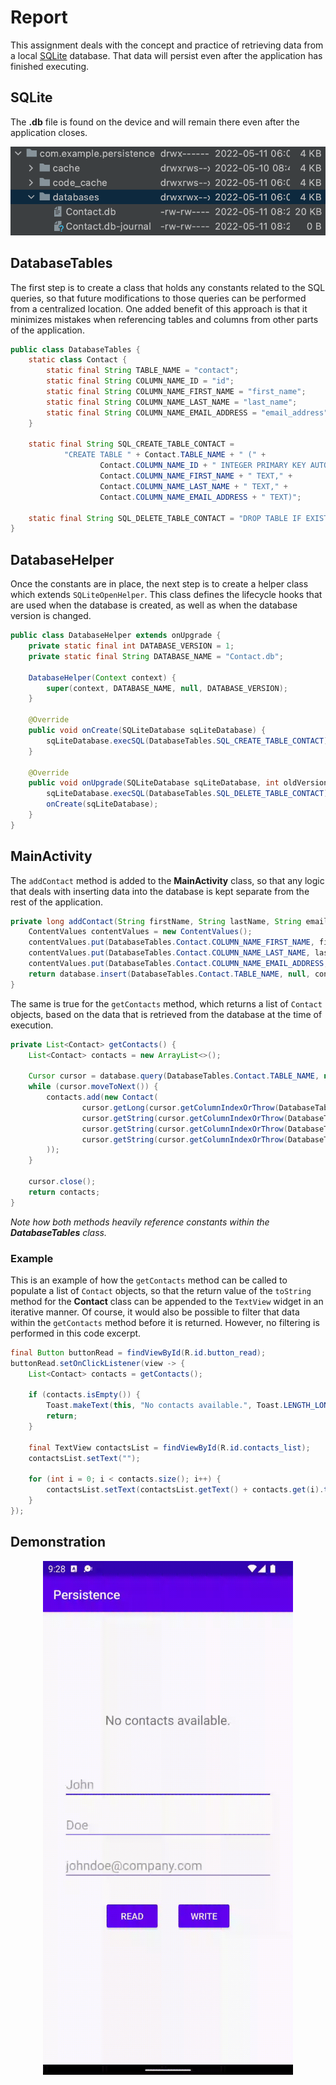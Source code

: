 # Report

This assignment deals with the concept and practice of retrieving data from a local [SQLite](https://www.sqlite.org/index.html) database. That data will persist even after the application has finished executing.

## SQLite

The **.db** file is found on the device and will remain there even after the application closes.

<img src="application_folder_screenshot.png" width="600px"/>

## DatabaseTables

The first step is to create a class that holds any constants related to the SQL queries, so that future modifications to those queries can be performed from a centralized location. One added benefit of this approach is that it minimizes mistakes when referencing tables and columns from other parts of the application.

```java
public class DatabaseTables {
    static class Contact {
        static final String TABLE_NAME = "contact";
        static final String COLUMN_NAME_ID = "id";
        static final String COLUMN_NAME_FIRST_NAME = "first_name";
        static final String COLUMN_NAME_LAST_NAME = "last_name";
        static final String COLUMN_NAME_EMAIL_ADDRESS = "email_address";
    }

    static final String SQL_CREATE_TABLE_CONTACT =
            "CREATE TABLE " + Contact.TABLE_NAME + " (" +
                    Contact.COLUMN_NAME_ID + " INTEGER PRIMARY KEY AUTOINCREMENT," +
                    Contact.COLUMN_NAME_FIRST_NAME + " TEXT," +
                    Contact.COLUMN_NAME_LAST_NAME + " TEXT," +
                    Contact.COLUMN_NAME_EMAIL_ADDRESS + " TEXT)";

    static final String SQL_DELETE_TABLE_CONTACT = "DROP TABLE IF EXISTS " + Contact.TABLE_NAME;
}
```

## DatabaseHelper

Once the constants are in place, the next step is to create a helper class which extends `SQLiteOpenHelper`. This class defines the lifecycle hooks that are used when the database is created, as well as when the database version is changed.

```java
public class DatabaseHelper extends onUpgrade {
    private static final int DATABASE_VERSION = 1;
    private static final String DATABASE_NAME = "Contact.db";

    DatabaseHelper(Context context) {
        super(context, DATABASE_NAME, null, DATABASE_VERSION);
    }

    @Override
    public void onCreate(SQLiteDatabase sqLiteDatabase) {
        sqLiteDatabase.execSQL(DatabaseTables.SQL_CREATE_TABLE_CONTACT);
    }

    @Override
    public void onUpgrade(SQLiteDatabase sqLiteDatabase, int oldVersion, int newVersion) {
        sqLiteDatabase.execSQL(DatabaseTables.SQL_DELETE_TABLE_CONTACT);
        onCreate(sqLiteDatabase);
    }
}
```

## MainActivity

The `addContact` method is added to the **MainActivity** class, so that any logic that deals with inserting data into the database is kept separate from the rest of the application.

```java
private long addContact(String firstName, String lastName, String emailAddress) {
    ContentValues contentValues = new ContentValues();
    contentValues.put(DatabaseTables.Contact.COLUMN_NAME_FIRST_NAME, firstName);
    contentValues.put(DatabaseTables.Contact.COLUMN_NAME_LAST_NAME, lastName);
    contentValues.put(DatabaseTables.Contact.COLUMN_NAME_EMAIL_ADDRESS, emailAddress);
    return database.insert(DatabaseTables.Contact.TABLE_NAME, null, contentValues);
}
```

The same is true for the `getContacts` method, which returns a list of `Contact` objects, based on the data that is retrieved from the database at the time of execution.

```java
private List<Contact> getContacts() {
    List<Contact> contacts = new ArrayList<>();

    Cursor cursor = database.query(DatabaseTables.Contact.TABLE_NAME, null, null, null, null, null, null);
    while (cursor.moveToNext()) {
        contacts.add(new Contact(
                cursor.getLong(cursor.getColumnIndexOrThrow(DatabaseTables.Contact.COLUMN_NAME_ID)),
                cursor.getString(cursor.getColumnIndexOrThrow(DatabaseTables.Contact.COLUMN_NAME_FIRST_NAME)),
                cursor.getString(cursor.getColumnIndexOrThrow(DatabaseTables.Contact.COLUMN_NAME_LAST_NAME)),
                cursor.getString(cursor.getColumnIndexOrThrow(DatabaseTables.Contact.COLUMN_NAME_EMAIL_ADDRESS))
        ));
    }

    cursor.close();
    return contacts;
}
```

_Note how both methods heavily reference constants within the **DatabaseTables** class._

### Example

This is an example of how the `getContacts` method can be called to populate a list of `Contact` objects, so that the return value of the `toString` method for the **Contact** class can be appended to the `TextView` widget in an iterative manner. Of course, it would also be possible to filter that data within the `getContacts` method before it is returned. However, no filtering is performed in this code excerpt.

```java
final Button buttonRead = findViewById(R.id.button_read);
buttonRead.setOnClickListener(view -> {
    List<Contact> contacts = getContacts();

    if (contacts.isEmpty()) {
        Toast.makeText(this, "No contacts available.", Toast.LENGTH_LONG).show();
        return;
    }

    final TextView contactsList = findViewById(R.id.contacts_list);
    contactsList.setText("");

    for (int i = 0; i < contacts.size(); i++) {
        contactsList.setText(contactsList.getText() + contacts.get(i).toString() + "\n");
    }
});
```

## Demonstration

<p align="center">
  <img src="screen_capture.gif" alt="internal web page" width="400px"/>
</p>
